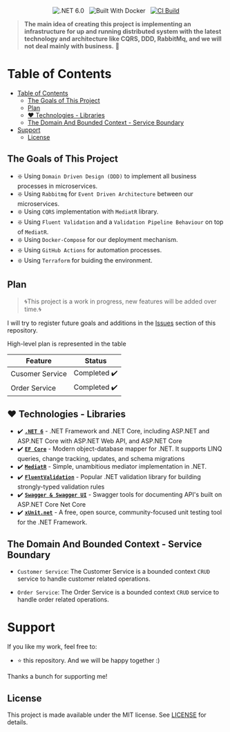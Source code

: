 <div align="center">

![.NET 6.0](https://img.shields.io/badge/Version-.NET%206.0-informational?style=flat&logo=dotnet)
&nbsp;
![Built With Docker](https://img.shields.io/badge/Built_With-Docker-informational?style=flat&logo=docker) 
&nbsp;
[![CI Build](https://github.com/ozzshpigel/MicroserviceDemo/actions/workflows/ci.yaml/badge.svg)](https://github.com/ozzshpigel/MicroserviceDemo/actions/workflows/ci.yml)

</div>

> **The main idea of creating this project is implementing an infrastructure for up and running distributed system with the latest technology and architecture like CQRS, DDD, RabbitMq, and we will not deal mainly with business.** 🚀

# Table of Contents

- [Table of Contents](#table-of-contents)
  - [The Goals of This Project](#the-goals-of-this-project)
  - [Plan](#plan)
  - [:heart: Technologies - Libraries](#heart-technologies---libraries)
  - [The Domain And Bounded Context - Service Boundary](#the-domain-and-bounded-context---service-boundary)
- [Support](#support)
  - [License](#license)

## The Goals of This Project

- :sparkle: Using `Domain Driven Design (DDD)` to implement all business processes in microservices.
- :sparkle: Using `Rabbitmq` for `Event Driven Architecture` between our microservices.
- :sparkle: Using `CQRS` implementation with `MediatR` library.
- :sparkle: Using `Fluent Validation` and a `Validation Pipeline Behaviour` on top of `MediatR`.
- :sparkle: Using `Docker-Compose` for our deployment mechanism.
- :sparkle: Using `GitHub Actions` for automation processes.
- :sparkle: Using `Terraform` for buiding the environment.

## Plan

> 🌀This project is a work in progress, new features will be added over time.🌀

I will try to register future goals and additions in the [Issues](https://github.com/ozzshpigel-organization/MicroserviceDemo/issues) section of this repository.

High-level plan is represented in the table

| Feature         | Status      |
| --------------- | ----------- |
| Cusomer Service | Completed ✔️ |
| Order Service   | Completed ✔️ |

## :heart: Technologies - Libraries

- ✔️ **[`.NET 6`](https://dotnet.microsoft.com/download)** - .NET Framework and .NET Core, including ASP.NET and ASP.NET Core
with ASP.NET Web API, and ASP.NET Core
- ✔️ **[`EF Core`](https://github.com/dotnet/efcore)** - Modern object-database mapper for .NET. It supports LINQ queries, change tracking, updates, and schema migrations
- ✔️ **[`MediatR`](https://github.com/jbogard/MediatR)** - Simple, unambitious mediator implementation in .NET.
- ✔️ **[`FluentValidation`](https://github.com/FluentValidation/FluentValidation)** - Popular .NET validation library for building strongly-typed validation rules
- ✔️ **[`Swagger & Swagger UI`](https://github.com/domaindrivendev/Swashbuckle.AspNetCore)** - Swagger tools for documenting API's built on ASP.NET Core
Net Core
- ✔️ **[`xUnit.net`](https://github.com/xunit/xunit)** - A free, open source, community-focused unit testing tool for the .NET Framework.

## The Domain And Bounded Context - Service Boundary

- `Customer Service`: The Customer Service is a bounded context `CRUD` service to handle customer related operations.

- `Order Service`: The Order Service is a bounded context `CRUD` service to handle order related operations.

# Support

If you like my work, feel free to:

- ⭐ this repository. And we will be happy together :)

Thanks a bunch for supporting me!

## License
This project is made available under the MIT license. See [LICENSE](https://github.com/ozzShpigel/MicroserviceDemo/blob/main/LICENSE) for details.